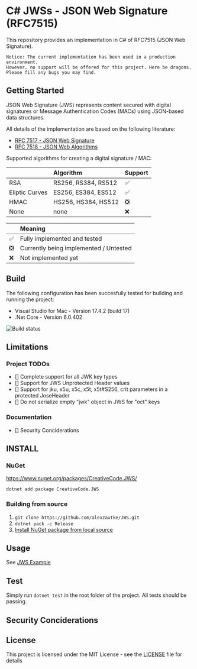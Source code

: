 # C# JWSs - JSON Web Signature (RFC7515)
This repository provides an implementation in C# of RFC7515 (JSON Web Signature).

`Notice: The current implementation has been used in a production environment.` 
<br>`However, no support will be offered for this project. Here be dragons. Please fill any bugs you may find.`

## Getting Started

JSON Web Signature (JWS) represents content secured with digital
   signatures or Message Authentication Codes (MACs) using JSON-based
   data structures.

All details of the implementation are based on the following literature:
* [RFC 7517 - JSON Web Signature](https://www.rfc-editor.org/rfc/rfc7515.txt)
* [RFC 7518 - JSON Web Algorithms](https://www.rfc-editor.org/rfc/rfc7518.txt)

Supported algorithms for creating a digital signature / MAC:

|                | Algorithm | Support |
|----------------|:-----------------------------|:-------------------------------|
| RSA            | RS256, RS384, RS512          | :white_check_mark: 
| Eliptic Curves | ES256, ES384, ES512          | :white_check_mark:
| HMAC           | HS256, HS384, HS512          | :negative_squared_cross_mark:
| None           | none                         | :x: 

|                               | Meaning |
|-------------------------------|:-------------                         |
| :white_check_mark:            | Fully implemented and tested           |
| :negative_squared_cross_mark: | Currently being implemented / Untested |
| :x:                           | Not implemented yet                    |

## Build

The following configuration has been succesfully tested for building and running the project:
* Visual Studio for Mac - Version 17.4.2 (build 17)
* .Net Core - Version 6.0.402

![Build status](https://github.com/alexzautke/JWS/actions/workflows/main.yml/badge.svg)

## Limitations

### Project TODOs
- [] Complete support for all JWK key types
- [] Support for JWS Unprotected Header values
- [] Support for jku, x5u, x5c, x5t, x5t#S256, crit parameters in a protected JoseHeader
- [] Do not serialize empty "jwk" object in JWS for "oct" keys

### Documentation
- [] Security Conciderations

## INSTALL

### NuGet

https://www.nuget.org/packages/CreativeCode.JWS/

``dotnet add package CreativeCode.JWS``

### Building from source

1. ``git clone https://github.com/alexzautke/JWS.git``
2. ``dotnet pack -c Release``
3. [Install NuGet package from local source](https://docs.microsoft.com/en-us/nuget/consume-packages/ways-to-install-a-package)

## Usage

See [JWS Example](https://gist.github.com/alexzautke/5aafda0cb1da8f17d0a8973512a066e9)

## Test

Simply run ``dotnet test`` in the root folder of the project. All tests should be passing.

## Security Conciderations

## License
This project is licensed under the MIT License - see the [LICENSE](LICENSE) file for details 
